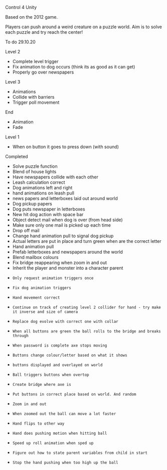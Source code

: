 Control 4 Unity

Based on the 2012 game.

Players can push around a weird creature on a puzzle world. Aim is to solve each puzzle and try reach the center!  

To do
29.10.20

Level 2

- Complete level trigger
- Fix animation to dog occurs (think its as good as it can get)
- Properly go over newspapers

Level 3

- Animations
- Collide with barriers
- Trigger poll movement

End

- Animation
- Fade

Level 1

- When on button it goes to press down (with sound)

Completed

- Solve puzzle function
- Blend of house lights
- Have newspapers collide with each other
- Leash calculation correct
- Dog animations left and right
- hand animations on leash pull
- news papers and letterboxes laid out around world
- Dog pickup papers
- Dog puts newspaper in letterboxes
- New hit dog action with space bar
- Object detect mail when dog is over (from head side)
- Make sure only one mail is picked up each time
- Drop off mail
- Change hand animation pull to signal dog pickup
- Actual letters are put in place and turn green when are the correct letter
- Hand animation pull
- Prefab letterboxes and newspapers around the world
- Blend mailbox colours
- Fix bridge reappearing when zoom in and out
- Inherit the player and monster into a character parent
-     Only request animation triggers once
-     Fix dog animation triggers
-     Hand movement correct
-     Continue on track of creating level 2 collider for hand - try make it inverse and size of camera  
-     Replace dog evolve with correct one with collar
-     When all buttons are green the ball rolls to the bridge and breaks through
-     When password is complete axe stops moving
-     Buttons change colour/letter based on what it shows
-     buttons displayed and overlayed on world
-     Ball triggers buttons when overtop
-     Create bridge where axe is
-     Put buttons in correct place based on world. And random
-     Zoom in and out
-     When zoomed out the ball can move a lot faster
-     Hand flips to other way
-     Hand does pushing motion when hitting ball
-     Speed up roll animation when sped up
-     Figure out how to state parent variables from child in start
-     Stop the hand pushing when too high up the ball

